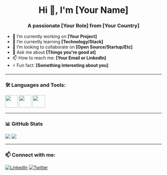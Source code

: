 <h1 align="center">Hi 👋, I'm [Your Name]</h1>
<h3 align="center">A passionate [Your Role] from [Your Country]</h3>

- 🔭 I’m currently working on **[Your Project]**
- 🌱 I’m currently learning **[Technology/Stack]**
- 👯 I’m looking to collaborate on **[Open Source/Startup/Etc]**
- 💬 Ask me about **[Things you're good at]**
- 📫 How to reach me: **[Your Email or LinkedIn]**
- ⚡ Fun fact: **[Something interesting about you]**

---

### 🛠️ Languages and Tools:

<p align="left">
  <img src="https://cdn.jsdelivr.net/gh/devicons/devicon/icons/javascript/javascript-original.svg" width="40"/> 
  <img src="https://cdn.jsdelivr.net/gh/devicons/devicon/icons/python/python-original.svg" width="40"/>
  <img src="https://cdn.jsdelivr.net/gh/devicons/devicon/icons/react/react-original.svg" width="40"/>
  <!-- Add more icons as per your skills -->
</p>

---

### 📊 GitHub Stats

<p>
  <img src="https://github-readme-stats.vercel.app/api?username=YOUR_USERNAME&show_icons=true&theme=tokyonight" />
  <img src="https://github-readme-streak-stats.herokuapp.com/?user=YOUR_USERNAME&theme=tokyonight" />
</p>

---

### 📫 Connect with me:

[![LinkedIn](https://img.shields.io/badge/-LinkedIn-blue?style=flat&logo=linkedin&logoColor=white)](https://linkedin.com/in/YOUR_LINK)
[![Twitter](https://img.shields.io/badge/-Twitter-1DA1F2?style=flat&logo=twitter&logoColor=white)](https://twitter.com/YOUR_HANDLE)
